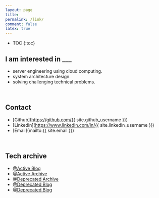 ```yaml
---
layout: page
title:
permalink: /link/
comment: false
latex: true
---
```

* TOC
{:toc}

## I am interested in ___

- server engineering using cloud computing.
- system architecture design.
- solving challenging technical problems.

<br>

## Contact

- [Github](https://github.com/{{ site.github_username }})
- [Linkedin](https://www.linkedin.com/in/{{ site.linkedin_username }})
- [Email](mailto:{{ site.email }})

<br>

## Tech archive

- [@Active Blog](https://dgpr.me)
- [@Active Archive](https://dgpr.notion.site/Archive-a0a8b9caa9cb46968f1d3f6963a1ede9)
- [@Deprecated Archive](https://docs.dgpr.me)
- [@Deprecated Blog](https://velog.io/@dragonappear)
- [@Deprecated Blog](https://velog.io/@yyong3519)
